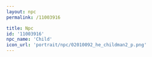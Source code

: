 ```yaml
---
layout: npc
permalink: /11003916

title: Npc
id: '11003916'
npc_name: 'Child'
icon_url: 'portrait/npc/02010092_he_childman2_p.png'
---
```

